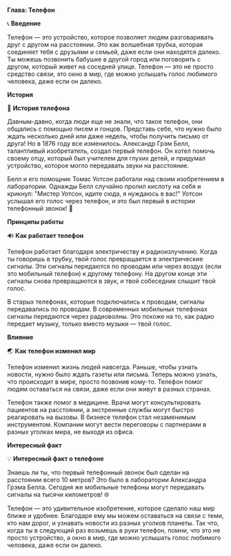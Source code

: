 **Глава: Телефон**

📞 **Введение**

Телефон — это устройство, которое позволяет людям разговаривать друг с другом на расстоянии. Это как волшебная трубка, которая соединяет тебя с друзьями и семьей, даже если они находятся далеко. Ты можешь позвонить бабушке в другой город или поговорить с другом, который живет на соседней улице. Телефон — это не просто средство связи, это окно в мир, где можно услышать голос любимого человека, даже если он далеко.

**История**

📖 **История телефона**

Давным-давно, когда люди еще не знали, что такое телефон, они общались с помощью писем и гонцов. Представь себе, что нужно было ждать несколько дней или даже недель, чтобы получить письмо от друга! Но в 1876 году все изменилось. Александр Грэм Белл, талантливый изобретатель, создал первый телефон. Он хотел помочь своему отцу, который был учителем для глухих детей, и придумал устройство, которое могло передавать звуки на расстояние.

Белл и его помощник Томас Уотсон работали над своим изобретением в лаборатории. Однажды Белл случайно пролил кислоту на себя и крикнул: "Мистер Уотсон, идите сюда, я нуждаюсь в вас!" Уотсон услышал его голос через телефон, и это был первый в истории телефонный звонок! 🎉

**Принципы работы**

🔊 **Как работает телефон**

Телефон работает благодаря электричеству и радиоизлучению. Когда ты говоришь в трубку, твой голос превращается в электрические сигналы. Эти сигналы передаются по проводам или через воздух (если это мобильный телефон) к другому телефону. На другом конце эти сигналы снова превращаются в звук, и твой собеседник слышит твой голос.

В старых телефонах, которые подключались к проводам, сигналы передавались по проводам. В современных мобильных телефонах сигналы передаются через радиоволны. Это похоже на то, как радио передает музыку, только вместо музыки — твой голос.

**Влияние**

🌏 **Как телефон изменил мир**

Телефон изменил жизнь людей навсегда. Раньше, чтобы узнать новости, нужно было ждать газеты или письма. Теперь можно узнать, что происходит в мире, просто позвонив кому-то. Телефон помог людям оставаться на связи, даже если они живут в разных странах.

Телефон также помог в медицине. Врачи могут консультировать пациентов на расстоянии, а экстренные службы могут быстро реагировать на вызовы. В бизнесе телефон стал незаменимым инструментом. Компании могут вести переговоры с партнерами в разных уголках мира, не выходя из офиса.

**Интересный факт**

💡 **Интересный факт о телефоне**

Знаешь ли ты, что первый телефонный звонок был сделан на расстоянии всего 10 метров? Это было в лаборатории Александра Грэма Белла. Сегодня же мобильные телефоны могут передавать сигналы на тысячи километров! 🌐

Телефон — это удивительное изобретение, которое сделало наш мир ближе и удобнее. Благодаря ему мы можем оставаться на связи с теми, кто нам дорог, и узнавать новости из разных уголков планеты. Так что, когда ты в следующий раз возьмешь в руки телефон, помни, что это не просто устройство, а окно в мир, где можно услышать голос любимого человека, даже если он далеко.